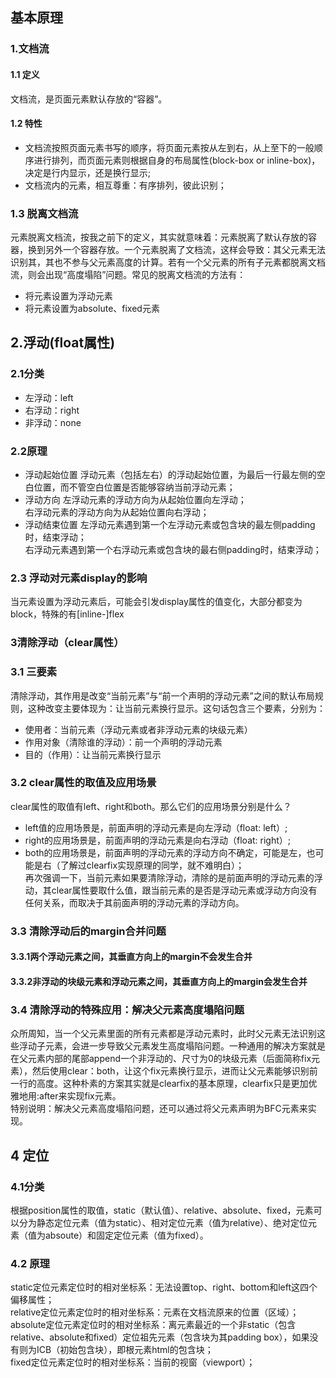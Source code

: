 ## 基本原理
### 1.文档流
#### 1.1 定义
文档流，是页面元素默认存放的“容器”。
#### 1.2 特性
- 文档流按照页面元素书写的顺序，将页面元素按从左到右，从上至下的一般顺序进行排列，而页面元素则根据自身的布局属性(block-box or inline-box)，决定是行内显示，还是换行显示;
-  文档流内的元素，相互尊重：有序排列，彼此识别；
### 1.3 脱离文档流
元素脱离文档流，按我之前下的定义，其实就意味着：元素脱离了默认存放的容器，换到另外一个容器存放。一个元素脱离了文档流，这样会导致：其父元素无法识别其，其也不参与父元素高度的计算。若有一个父元素的所有子元素都脱离文档流，则会出现“高度塌陷”问题。常见的脱离文档流的方法有：  
- 将元素设置为浮动元素
- 将元素设置为absolute、fixed元素
## 2.浮动(float属性)
### 2.1分类
- 左浮动：left
- 右浮动：right
- 非浮动：none
### 2.2原理
- 浮动起始位置
浮动元素（包括左右）的浮动起始位置，为最后一行最左侧的空白位置，而不管空白位置是否能够容纳当前浮动元素；
- 浮动方向
左浮动元素的浮动方向为从起始位置向左浮动；  
右浮动元素的浮动方向为从起始位置向右浮动；
- 浮动结束位置
左浮动元素遇到第一个左浮动元素或包含块的最左侧padding时，结束浮动；  
右浮动元素遇到第一个右浮动元素或包含块的最右侧padding时，结束浮动； 
### 2.3 浮动对元素display的影响
当元素设置为浮动元素后，可能会引发display属性的值变化，大部分都变为block，特殊的有[inline-]flex
### 3清除浮动（clear属性）
### 3.1 三要素
清除浮动，其作用是改变“当前元素”与“前一个声明的浮动元素”之间的默认布局规则，这种改变主要体现为：让当前元素换行显示。这句话包含三个要素，分别为：
- 使用者：当前元素（浮动元素或者非浮动元素的块级元素）
- 作用对象（清除谁的浮动）：前一个声明的浮动元素
- 目的（作用）：让当前元素换行显示
### 3.2  clear属性的取值及应用场景
clear属性的取值有left、right和both。那么它们的应用场景分别是什么？  
- left值的应用场景是，前面声明的浮动元素是向左浮动（float: left）;
- right的应用场景是，前面声明的浮动元素是向右浮动（float: right）;
- both的应用场景是，前面声明的浮动元素的浮动方向不确定，可能是左，也可能是右（了解过clearfix实现原理的同学，就不难明白）；  
再次强调一下，当前元素如果要清除浮动，清除的是前面声明的浮动元素的浮动，其clear属性要取什么值，跟当前元素的是否是浮动元素或浮动方向没有任何关系，而取决于其前面声明的浮动元素的浮动方向。
### 3.3 清除浮动后的margin合并问题
#### 3.3.1两个浮动元素之间，其垂直方向上的margin不会发生合并
#### 3.3.2非浮动的块级元素和浮动元素之间，其垂直方向上的margin会发生合并
### 3.4 清除浮动的特殊应用：解决父元素高度塌陷问题
众所周知，当一个父元素里面的所有元素都是浮动元素时，此时父元素无法识别这些浮动子元素，会进一步导致父元素发生高度塌陷问题。一种通用的解决方案就是在父元素内部的尾部append一个非浮动的、尺寸为0的块级元素（后面简称fix元素），然后使用clear：both，让这个fix元素换行显示，进而让父元素能够识别前一行的高度。这种朴素的方案其实就是clearfix的基本原理，clearfix只是更加优雅地用:after来实现fix元素。  
特别说明：解决父元素高度塌陷问题，还可以通过将父元素声明为BFC元素来实现。
## 4 定位
### 4.1分类
根据position属性的取值，static（默认值）、relative、absolute、fixed，元素可以分为静态定位元素（值为static）、相对定位元素（值为relative）、绝对定位元素（值为absoute）和固定定位元素（值为fixed）。
### 4.2 原理
static定位元素定位时的相对坐标系：无法设置top、right、bottom和left这四个偏移属性；  
relative定位元素定位时的相对坐标系：元素在文档流原来的位置（区域）；  
absolute定位元素定位时的相对坐标系：离元素最近的一个非static（包含relative、absolute和fixed）定位祖先元素（包含块为其padding box），如果没有则为ICB（初始包含块），即根元素html的包含块；  
fixed定位元素定位时的相对坐标系：当前的视窗（viewport）；
